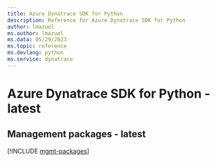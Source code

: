 ```yaml
---
title: Azure Dynatrace SDK for Python
description: Reference for Azure Dynatrace SDK for Python
author: lmazuel
ms.author: lmazuel
ms.data: 05/29/2023
ms.topic: reference
ms.devlang: python
ms.service: dynatrace
---
```

# Azure Dynatrace SDK for Python - latest

## Management packages - latest
[!INCLUDE [mgmt-packages](dynatrace-mgmt-index.md)]